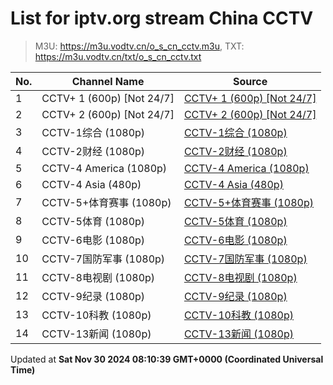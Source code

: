# List for **iptv.org stream China CCTV**

> M3U: <https://m3u.vodtv.cn/o_s_cn_cctv.m3u>, TXT: <https://m3u.vodtv.cn/txt/o_s_cn_cctv.txt>

| No.  | Channel Name | Source |
| --- | ------------ | --- |
| 1 | CCTV+ 1 (600p) [Not 24/7] | [CCTV+ 1 (600p) [Not 24/7]](https://cd-live-stream.news.cctvplus.com/live/smil:CHANNEL1.smil/playlist.m3u8) |
| 2 | CCTV+ 2 (600p) [Not 24/7] | [CCTV+ 2 (600p) [Not 24/7]](https://cd-live-stream.news.cctvplus.com/live/smil:CHANNEL2.smil/playlist.m3u8) |
| 3 | CCTV-1综合 (1080p) | [CCTV-1综合 (1080p)](https://node1.olelive.com:6443/live/CCTV1HD/hls.m3u8) |
| 4 | CCTV-2财经 (1080p) | [CCTV-2财经 (1080p)](https://node1.olelive.com:6443/live/CCTV2HD/hls.m3u8) |
| 5 | CCTV-4 America (1080p) | [CCTV-4 America (1080p)](https://global.cgtn.cicc.media.caton.cloud/master/cgtn-america.m3u8) |
| 6 | CCTV-4 Asia (480p) | [CCTV-4 Asia (480p)](http://210.210.155.37/qwr9ew/s/s19/index.m3u8) |
| 7 | CCTV-5+体育赛事 (1080p) | [CCTV-5+体育赛事 (1080p)](https://node1.olelive.com:6443/live/CCTV5PHD/hls.m3u8) |
| 8 | CCTV-5体育 (1080p) | [CCTV-5体育 (1080p)](http://1.85.0.62:808/hls/503/index.m3u8) |
| 9 | CCTV-6电影 (1080p) | [CCTV-6电影 (1080p)](http://1.85.0.62:808/hls/6/index.m3u8) |
| 10 | CCTV-7国防军事 (1080p) | [CCTV-7国防军事 (1080p)](https://node1.olelive.com:6443/live/CCTV7HD/hls.m3u8) |
| 11 | CCTV-8电视剧 (1080p) | [CCTV-8电视剧 (1080p)](https://node1.olelive.com:6443/live/CCTV8HD/hls.m3u8) |
| 12 | CCTV-9纪录 (1080p) | [CCTV-9纪录 (1080p)](https://node1.olelive.com:6443/live/CCTV9HD/hls.m3u8) |
| 13 | CCTV-10科教 (1080p) | [CCTV-10科教 (1080p)](https://node1.olelive.com:6443/live/CCTV10HD/hls.m3u8) |
| 14 | CCTV-13新闻 (1080p) | [CCTV-13新闻 (1080p)](https://live-play.cctvnews.cctv.com/cctv/merge_cctv13.m3u8) |

Updated at **Sat Nov 30 2024 08:10:39 GMT+0000 (Coordinated Universal Time)**
